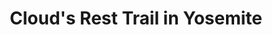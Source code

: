 ---
image_path: /images//photography/Y-12.jpg
title: Cloud's Rest Trail in Yosemite
caption: Taken in Yosemite National Park on the Cloud's Rest Foot Trail. This picture was taken at the knife's edge section of the trail
order: 12
---